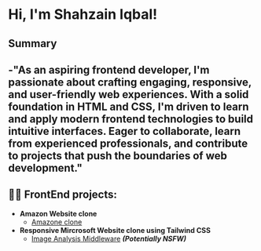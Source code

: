 <h1>Hi, I'm Shahzain Iqbal! <br/>


<h2>Summary<h2>
  
-"As an aspiring frontend developer, I'm passionate about crafting engaging, responsive, and user-friendly web experiences. With a solid foundation in HTML and CSS, I'm driven to learn and apply modern frontend technologies to build intuitive interfaces. Eager to collaborate, learn from experienced professionals, and contribute to projects that push the boundaries of web development."

<h2>👨‍💻 FrontEnd projects:</h2>

- <b>Amazon Website clone</b>
  - [Amazone clone](https://github.com/joshmadakor1/Algorithms-Practice)
- <b>Responsive Mircrosoft Website clone using Tailwind CSS </b>
  - [Image Analysis Middleware](https://github.com/joshmadakor1/4chan-Image-Analysis-Middleware-C964) <b><i>(Potentially NSFW)</b></i>

